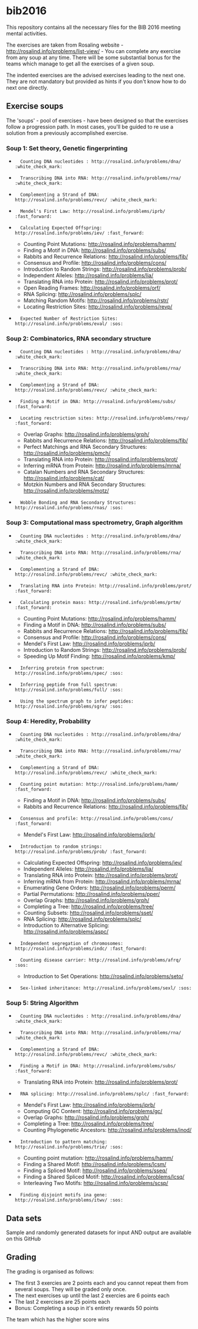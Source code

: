 # bib2016
This repository contains all the necessary files for the BIB 2016 meeting mental activities.

The exercises are taken from Rosaling website - http://rosalind.info/problems/list-view/ - 
You can complete any exercise from any soup at any time. 
There will be some substantial bonus for the teams which manage to get all the exercises of a given soup.

The indented exercises are the advised exercises leading to the next one. 
They are not mandatory but provided as hints if you don't know how to do next one directly.

## Exercise soups

The 'soups' - pool of exercises - have been designed so that the exercises follow a progression path. 
In most cases, you'll be guided to re use a solution from a previously accomplished exercise.

### Soup 1: Set theory, Genetic fingerprinting

-       Counting DNA nucleotides : http://rosalind.info/problems/dna/ :white_check_mark:
-       Transcribing DNA into RNA: http://rosalind.info/problems/rna/ :white_check_mark:
-       Complementing a Strand of DNA: http://rosalind.info/problems/revc/ :white_check_mark:
-       Mendel's First Law: http://rosalind.info/problems/iprb/ :fast_forward:
-       Calculating Expected Offspring: http://rosalind.info/problems/iev/ :fast_forward:
  - Counting Point Mutations: http://rosalind.info/problems/hamm/
  - Finding a Motif in DNA: http://rosalind.info/problems/subs/
  - Rabbits and Recurrence Relations: http://rosalind.info/problems/fib/
  - Consensus and Profile: http://rosalind.info/problems/cons/
  - Introduction to Random Strings: http://rosalind.info/problems/prob/
  - Independent Alleles: http://rosalind.info/problems/lia/
  - Translating RNA into Protein: http://rosalind.info/problems/prot/
  - Open Reading Frames: http://rosalind.info/problems/orf/
  - RNA Splicing: http://rosalind.info/problems/splc/
  - Matching Random Motifs: http://rosalind.info/problems/rstr/
  - Locating Restriction Sites: http://rosalind.info/problems/revp/
-       Expected Number of Restriction Sites: http://rosalind.info/problems/eval/ :sos:

### Soup 2: Combinatorics, RNA secondary structure

-       Counting DNA nucleotides : http://rosalind.info/problems/dna/ :white_check_mark:
-       Transcribing DNA into RNA: http://rosalind.info/problems/rna/ :white_check_mark:
-       Complementing a Strand of DNA: http://rosalind.info/problems/revc/ :white_check_mark:
-       Finding a Motif in DNA: http://rosalind.info/problems/subs/ :fast_forward:
-       Locating resctriction sites: http://rosalind.info/problems/revp/ :fast_forward:
  - Overlap Graphs: http://rosalind.info/problems/grph/
  - Rabbits and Recurrence Relations: http://rosalind.info/problems/fib/
  - Perfect Matchings and RNA Secondary Structures: http://rosalind.info/problems/pmch/
  - Translating RNA into Protein: http://rosalind.info/problems/prot/
  - Inferring mRNA from Protein: http://rosalind.info/problems/mrna/
  - Catalan Numbers and RNA Secondary Structures: http://rosalind.info/problems/cat/
  - Motzkin Numbers and RNA Secondary Structures: http://rosalind.info/problems/motz/
-       Wobble Bonding and RNA Secondary Structures: http://rosalind.info/problems/rnas/ :sos:

### Soup 3: Computational mass spectrometry, Graph algorithm

-       Counting DNA nucleotides : http://rosalind.info/problems/dna/ :white_check_mark:
-       Transcribing DNA into RNA: http://rosalind.info/problems/rna/ :white_check_mark:
-       Complementing a Strand of DNA: http://rosalind.info/problems/revc/ :white_check_mark:
-       Translating RNA into Protein: http://rosalind.info/problems/prot/ :fast_forward:
-       Calculating protein mass: http://rosalind.info/problems/prtm/ :fast_forward:
  - Counting Point Mutations: http://rosalind.info/problems/hamm/
  - Finding a Motif in DNA: http://rosalind.info/problems/subs/
  - Rabbits and Recurrence Relations: http://rosalind.info/problems/fib/
  - Consensus and Profile: http://rosalind.info/problems/cons/
  - Mendel's First Law: http://rosalind.info/problems/iprb/
  - Introduction to Random Strings: http://rosalind.info/problems/prob/
  - Speeding Up Motif Finding: http://rosalind.info/problems/kmp/
-       Inferring protein from spectrum: http://rosalind.info/problems/spec/ :sos:
-       Inferring peptide from full spectrum: http://rosalind.info/problems/full/ :sos:
-       Using the spectrum graph to infer peptides: http://rosalind.info/problems/sgra/ :sos:

### Soup 4: Heredity, Probability

-       Counting DNA nucleotides : http://rosalind.info/problems/dna/ :white_check_mark:
-       Transcribing DNA into RNA: http://rosalind.info/problems/rna/ :white_check_mark:
-       Complementing a Strand of DNA: http://rosalind.info/problems/revc/ :white_check_mark:
-       Counting point mutation: http://rosalind.info/problems/hamm/ :fast_forward:
  - Finding a Motif in DNA: http://rosalind.info/problems/subs/
  - Rabbits and Recurrence Relations: http://rosalind.info/problems/fib/
-       Consensus and profile: http://rosalind.info/problems/cons/ :fast_forward:
  - Mendel's First Law: http://rosalind.info/problems/iprb/
-       Introduction to random strings: http://rosalind.info/problems/prob/ :fast_forward:
  - Calculating Expected Offspring: http://rosalind.info/problems/iev/
  - Independent Alleles: http://rosalind.info/problems/lia/
  - Translating RNA into Protein: http://rosalind.info/problems/prot/
  - Inferring mRNA from Protein: http://rosalind.info/problems/mrna/
  - Enumerating Gene Orders: http://rosalind.info/problems/perm/
  - Partial Permutations: http://rosalind.info/problems/pper/
  - Overlap Graphs: http://rosalind.info/problems/grph/
  - Completing a Tree: http://rosalind.info/problems/tree/
  - Counting Subsets: http://rosalind.info/problems/sset/
  - RNA Splicing: http://rosalind.info/problems/splc/
  - Introduction to Alternative Splicing: http://rosalind.info/problems/aspc/
-       Independent segregation of chromosomes: http://rosalind.info/problems/indc/ :fast_forward:
-       Counting disease carrier: http://rosalind.info/problems/afrq/ :sos:
  - Introduction to Set Operations: http://rosalind.info/problems/seto/
-       Sex-linked inheritance: http://rosalind.info/problems/sexl/ :sos:

### Soup 5: String Algorithm

-       Counting DNA nucleotides : http://rosalind.info/problems/dna/ :white_check_mark:
-       Transcribing DNA into RNA: http://rosalind.info/problems/rna/ :white_check_mark:
-       Complementing a Strand of DNA: http://rosalind.info/problems/revc/ :white_check_mark:
-       Finding a Motif in DNA: http://rosalind.info/problems/subs/ :fast_forward:
  - Translating RNA into Protein: http://rosalind.info/problems/prot/
-       RNA splicing: http://rosalind.info/problems/splc/ :fast_forward:
  - Mendel's First Law: http://rosalind.info/problems/iprb/
  - Computing GC Content: http://rosalind.info/problems/gc/
  - Overlap Graphs: http://rosalind.info/problems/grph/
  - Completing a Tree: http://rosalind.info/problems/tree/
  - Counting Phylogenetic Ancestors: http://rosalind.info/problems/inod/
-       Introduction to pattern matching: http://rosalind.info/problems/trie/ :sos:
  - Counting point mutation: http://rosalind.info/problems/hamm/
  - Finding a Shared Motif: http://rosalind.info/problems/lcsm/
  - Finding a Spliced Motif: http://rosalind.info/problems/sseq/
  - Finding a Shared Spliced Motif: http://rosalind.info/problems/lcsq/
  - Interleaving Two Motifs: http://rosalind.info/problems/scsp/
-       Finding disjoint motifs ina gene: http://rosalind.info/problems/itwv/ :sos:

## Data sets

Sample and randomly generated datasets for input AND output are available on this GitHub

## Grading 

The grading is organised as follows:
- The first 3 exercies are 2 points each and you cannot repeat them from several soups. They will be graded only once.
- The next exercises up until the last 2 exercies are 6 points each
- The last 2 exercises are 25 points each
- Bonus: Completing a soup in it's entirety rewards 50 points

The team which has the higher score wins


